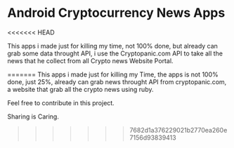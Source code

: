 # Android Cryptocurrency News Apps

<<<<<<< HEAD
<p> This apps i made just for killing my time, not 100% done, but already can grab some data throught API, i use the Cryptopanic.com API to take all the news that he collect from all Crypto news Website Portal.</p>
=======
This apps i made just for killing my Time, the apps is not 100% done, just 25%, already can grab news throught API from cryptopanic.com, a website that grab all the crypto news using ruby. 

Feel free to contribute in this project.

Sharing is Caring.
>>>>>>> 7682d1a376229021b2770ea260e7156d93839413
